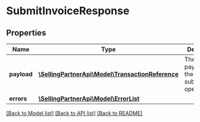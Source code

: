 # SubmitInvoiceResponse

## Properties
Name | Type | Description | Notes
------------ | ------------- | ------------- | -------------
**payload** | [**\SellingPartnerApi\Model\TransactionReference**](TransactionReference.md) | The response payload for the submitInvoice operation. | [optional] 
**errors** | [**\SellingPartnerApi\Model\ErrorList**](ErrorList.md) |  | [optional] 

[[Back to Model list]](../README.md#documentation-for-models) [[Back to API list]](../README.md#documentation-for-api-endpoints) [[Back to README]](../README.md)


